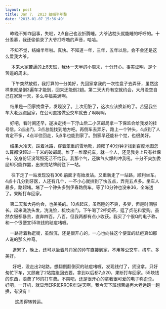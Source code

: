 ```yaml
---
layout: post
title: Jan 7， 2013 结婚半年整
date: '2013-01-07 15:36:49'
---
```



    昨晚不知咋回事，失眠，2点自己也没折腾睡。大爷沾枕头就能睡的呼呼的。十分羡慕，我还偷偷录了大爷打呼噜的声音，哈哈。

    不知不觉，结婚半年啦。真快。不知道一年，三年，五年以后，会不会还是这么爱我大爷。

     本来大家苦逼的上8天班，我休一天半的小周末，十分开心。事实证明，是个苦逼的周末。

     下午突然放假，我打算的十分美好，先回家拿我的一次性盘子去弄牙，虽然这样来就是倒3遍车才能到，回来还能倒2趟。第二天大丹有空就约会，大丹没空自己在家窝一天，多么幸福美满啊。

    结果是一回家找盘子，发现没了。上次用脏了，这次应该换新的了。苦逼我坐车大老远跑回家，在公司直接做公交车就去了啊啊啊。

    好吧，看时间还早，遂决定找一下浮山后二小区邮局拿一下保监会给我发的挂号信。2点出门，3点总能找到地方吧。再倒车去弄牙，路上一个钟头，4点到了人肯定不多，4点半往回走，5点半也能到家了。到家早还能补个觉，也很美好。

    结果大冷天，踩着冰路，穿着笨重的雪地靴，顾雍了40分钟才找到百度地图怎么算都没超过一千米的破邮局。堆了一堆摩托车，就一个人，还见我身上只有社保卡，没身份证没驾照死活不给我。我那个气，还脾气火爆的冲我吼。十分不爽加委屈却只能作罢，出来找站牌前往下一站。

     往下走了一站发现没有308.前面才有始发站。又重新走了一站路，顺利坐车。4点十几分到牙医，人还有几个，一不小心就排到了快五点，弄完五点多。坐车人暴多，路超堵。堵了一个钟头多到伊春路倒车。等了10分钟也没来36，全冻透了。果断打车回家。

    第二天和大丹约会，也美美的。10点起床，虽然睡的不爽，多梦，但是时间够长。起来洗洗头发，洗洗脸，梳妆出门。下午喝了2杯奶茶，逛了贞花和爱购。虽然衣服都暴贵，直奔四百，八百。但我两都有点小收获。我买了个很Q的电子称，和一个很便宜55块钱的祛痘啫喱。

    一路背着称逛街，虽然沉，还是很开心的，一心也向往这个便宜的祛痘真如那人说的那么神奇。

      逛累了，晚上，还可以坐着丹丹家的帅车直接到家，不用等公交车，挤车。多美好。

      好吧，没走出2站路，想翻倒翻倒买的祛痘啫喱，发现钱付了，货没拿。只好匆忙下车，又顾雍了2站路跑回去要。拿到以后都7点20，果断打车回家。55块钱的东西，浪费了16的打车费。不爽吧，还是很开心的拿我很可爱的电子称歪歪。好吧，一开机，就显示ERR(ERROR)!!!逆天啊，我今天下班想苦逼再大老远跑一趟换，有没有！

        这周得转转运。


